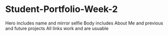 # Student-Portfolio-Week-2
Hero includes name and mirror selfie
Body includes About Me and previous and future projects
All links work and are usuable
